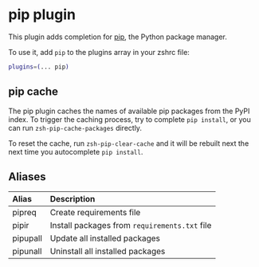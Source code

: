 # pip plugin

This plugin adds completion for [pip](https://pip.pypa.io/en/latest/), the
Python package manager.

To use it, add `pip` to the plugins array in your zshrc file:

```zsh
plugins=(... pip)
```

## pip cache

The pip plugin caches the names of available pip packages from the PyPI index.
To trigger the caching process, try to complete `pip install`, or you can run
`zsh-pip-cache-packages` directly.

To reset the cache, run `zsh-pip-clear-cache` and it will be rebuilt next the
next time you autocomplete `pip install`.

## Aliases

| Alias    | Description                                   |
| :------- | :-------------------------------------------- |
| pipreq   | Create requirements file                      |
| pipir    | Install packages from `requirements.txt` file |
| pipupall | Update all installed packages                 |
| pipunall | Uninstall all installed packages              |
